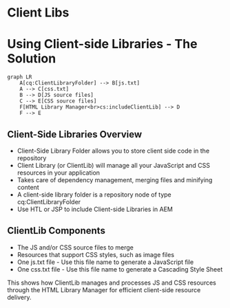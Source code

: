 # Client Libs


# Using Client-side Libraries - The Solution

```mermaid
graph LR
    A[cq:ClientLibraryFolder] --> B[js.txt]
    A --> C[css.txt]
    B --> D[JS source files]
    C --> E[CSS source files]
    F[HTML Library Manager<br>cs:includeClientLib] --> D
    F --> E
```

## Client-Side Libraries Overview
- Client-Side Library Folder allows you to store client side code in the repository
- Client Library (or ClientLib) will manage all your JavaScript and CSS resources in your application
- Takes care of dependency management, merging files and minifying content
- A client-side library folder is a repository node of type cq:ClientLibraryFolder
- Use HTL or JSP to include Client-side Libraries in AEM

## ClientLib Components
- The JS and/or CSS source files to merge
- Resources that support CSS styles, such as image files
- One js.txt file - Use this file name to generate a JavaScript file
- One css.txt file - Use this file name to generate a Cascading Style Sheet

This shows how ClientLib manages and processes JS and CSS resources through the HTML Library Manager for efficient client-side resource delivery.
